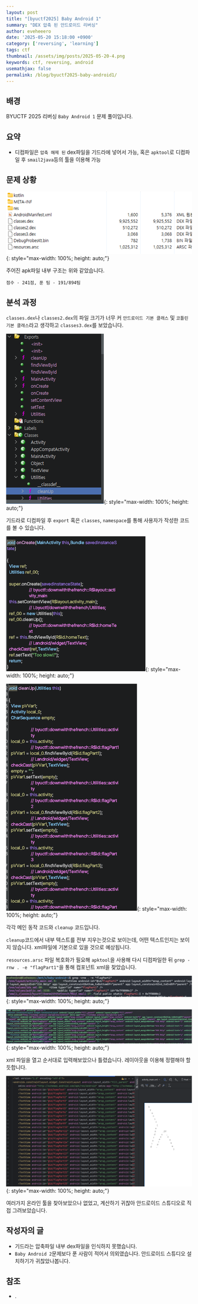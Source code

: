 ```yaml
---
layout: post
title: "[byuctf2025] Baby Android 1"
summary: "DEX 압축 된 안드로이드 리버싱"
author: eveheeero
date: '2025-05-20 15:18:00 +0900'
category: ['reversing', 'learning']
tags: ctf
thumbnail: /assets/img/posts/2025-05-20-4.png
keywords: ctf, reversing, android
usemathjax: false
permalink: /blog/byuctf2025-baby-android1/
---
```



## 배경

BYUCTF 2025 리버싱 `Baby Android 1` 문제 풀이입니다.

## 요약

- 디컴파일은 `압축 해제 된` dex파일을 기드라에 넣어서 가능, 혹은 `apktool`로 디컴파일 후 `smail2java`등의 툴을 이용해 가능

## 문제 상황

![apk 파일 내부 구조](/assets/img/posts/2025-05-20-0.png){: style="max-width: 100%; height: auto;"}

주어진 apk파일 내부 구조는 위와 같았습니다.

`점수 - 241점, 푼 팀 - 191/894팀`

## 분석 과정

`classes.dex`나 `classes2.dex`의 파일 크기가 너무 커 `안드로이드 기본 클래스` 및 `코틀린 기본 클래스`라고 생각하고 `classes3.dex`를 보았습니다.

![기드라로 연 내용](/assets/img/posts/2025-05-20-1.png){: style="max-width: 100%; height: auto;"}

기드라로 디컴파일 후 `export` 혹은 `classes`, `namespace`를 통해 사용자가 작성한 코드를 볼 수 있습니다.

![Main 컴포넌트 동작](/assets/img/posts/2025-05-20-2.png){: style="max-width: 100%; height: auto;"}

![cleanup 코드](/assets/img/posts/2025-05-20-3.png){: style="max-width: 100%; height: auto;"}

각각 메인 동작 코드와 `cleanup` 코드입니다.

`cleanup`코드에서 내부 텍스트를 전부 지우는것으로 보이는데, 어떤 텍스트인지는 보이지 않습니다. xml파일에 기본으로 있을 것으로 예상됩니다.

`resources.arsc` 파일 복호화가 필요해 `apktool`을 사용해 다시 디컴파일한 뒤 `grep -rnw . -e "flagPart1"`을 통해 컴포넌트 xml을 찾았습니다.

![grep 실행 내용](/assets/img/posts/2025-05-20-4.png){: style="max-width: 100%; height: auto;"}

![xml 파일 내부](/assets/img/posts/2025-05-20-5.png){: style="max-width: 100%; height: auto;"}

xml 파일을 열고 순서대로 입력해보았으나 틀렸습니다. 레이아웃을 이용해 정렬해야 할 듯합니다.

![결과](/assets/img/posts/2025-05-20-6.png){: style="max-width: 100%; height: auto;"}

여러가지 온라인 툴을 찾아보았으나 없었고, 계산하기 귀찮아 안드로이드 스튜디오로 직접 그려보았습니다.

## 작성자의 글

- 기드라는 압축파일 내부 dex파일을 인식하지 못했습니다.
- `Baby Android 2`문제보다 푼 사람이 적어서 의외였습니다. 안드로이드 스튜디오 설치하기가 귀찮았나봅니다.

## 참조

- .
